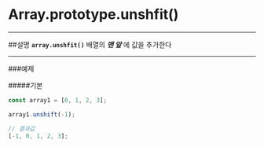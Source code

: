 # Array.prototype.unshfit()

---

##설명
**`array.unshfit()`**
배열의 **_맨 앞_** 에 값을 추가한다

---

###예제

#####기본

```javascript
const array1 = [0, 1, 2, 3];

array1.unshift(-1);

// 결과값
[-1, 0, 1, 2, 3];
```
